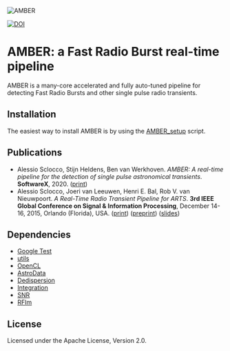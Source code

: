 
![AMBER](doc/Amber-Logo-h200.png)

[![DOI](https://zenodo.org/badge/32992365.svg)](https://zenodo.org/badge/latestdoi/32992365)

# AMBER: a Fast Radio Burst real-time pipeline

AMBER is a many-core accelerated and fully auto-tuned pipeline for detecting Fast Radio Bursts and other single pulse radio transients.

## Installation

The easiest way to install AMBER is by using the [AMBER_setup](https://github.com/TRASAL/AMBER_setup) script.

## Publications

* Alessio Sclocco, Stijn Heldens, Ben van Werkhoven. _AMBER: A real-time pipeline for the detection of single pulse astronomical transients_. **SoftwareX**, 2020. ([print](https://doi.org/10.1016/j.softx.2020.100549))
* Alessio Sclocco, Joeri van Leeuwen, Henri E. Bal, Rob V. van Nieuwpoort. _A Real-Time Radio Transient Pipeline for ARTS_. **3rd IEEE Global Conference on Signal & Information Processing**, December 14-16, 2015, Orlando (Florida), USA. ([print](http://ieeexplore.ieee.org/xpl/freeabs_all.jsp?arnumber=7418239&abstractAccess=no&userType=inst)) ([preprint](http://alessio.sclocco.eu/pubs/sclocco2015a.pdf)) ([slides](http://alessio.sclocco.eu/pubs/Presentation_GlobalSIP2015.pdf))

## Dependencies

* [Google Test](https://github.com/google/googletest)
* [utils](https://github.com/isazi/utils)
* [OpenCL](https://github.com/isazi/OpenCL)
* [AstroData](https://github.com/TRASAL/AstroData)
* [Dedispersion](https://github.com/TRASAL/Dedispersion)
* [Integration](https://github.com/TRASAL/Integration)
* [SNR](https://github.com/TRASAL/SNR)
* [RFIm](https://github.com/TRASAL/RFIm)

## License

Licensed under the Apache License, Version 2.0.

